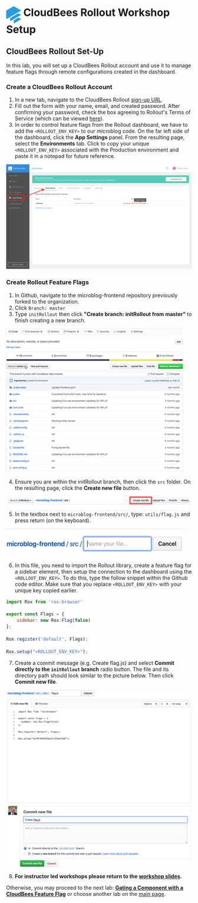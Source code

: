 # <img src="images/Rollout-blue.svg" alt="CloudBees Rollout Logo" width="40" align="top"> CloudBees Rollout Workshop Setup

## CloudBees Rollout Set-Up
In this lab, you will set up a CloudBees Rollout account and use it to manage feature flags through remote configurations created in the dashboard.

### Create a CloudBees Rollout Account

1. In a new tab, navigate to the CloudBees Rollout [sign-up URL](https://app.rollout.io/signup).
2. Fill out the form with your name, email, and created password. After confirming your password,  check the box agreeing to Rollout's Terms of Service (which can be viewed [here](https://docs.cloudbees.com/docs/cloudbees-common/latest/subscription-agreement/)).
3. In order to control feature flags from the Rollout dashboard, we have to add the `<ROLLOUT_ENV_KEY>` to our microblog code. On the far left side of the dashboard, click the **App Settings** panel. From the resulting page, select the **Environments** tab. Click to copy your unique `<ROLLOUT_ENV_KEY>` associated with the Production environment and paste it in a notepad for future reference.

<p><img src="images/RolloutEnvKey.png" />

### Create Rollout Feature Flags

1. In Github, navigate to the microblog-frontend repository previously forked to the organization.
2. Click `Branch: master`
3. Type `initRollout` then click **"Create branch: initRollout from master"** to finish creating a new branch.

<p><img src="images/initRolloutBranch.gif" />

4. Ensure you are within the initRollout branch, then click the `src` folder. On the resulting page, click the **Create new file** button.

<p><img src="images/srcCreateNewFile.png" />

5. In the textbox next to `microblog-frontend/src/`, type: `utils/flag.js` and press return (on the keyboard).

<p><img src="images/utilsFlagJS.gif" />

6. In this file, you need to import the Rollout library, create a feature flag for a sidebar element, then setup the connection to the dashboard using the `<ROLLOUT_ENV_KEY>`. To do this, type the follow snippet within the Github code editor. Make sure that you replace `<ROLLOUT_ENV_KEY>` with your unique key copied earlier.
```javascript
import Rox from 'rox-browser'

export const Flags = {
	sidebar: new Rox.Flag(false)
};

Rox.register('default', Flags);

Rox.setup("<ROLLOUT_ENV_KEY>");
```
7. Create a commit message (e.g. Create flag.js) and select **Commit directly to the `initRollout` branch** radio button. The file and its directory path should look similar to the picture below. Then click **Commit new file**.

<p><img src="images/flagJSCommit.png" />

8. **For instructor led workshops please return to the [workshop slides](https://cloudbees-days.github.io/core-rollout-flow-workshop/rollout/#1).**

Otherwise, you may proceed to the next lab: [**Gating a Component with a CloudBees Feature Flag**](../rolloutFeature/rolloutFeature.md) or choose another lab on the [main page](../../README.md#workshop-labs).

